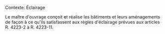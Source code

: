 Contexte: Éclairage

Le maître d'ouvrage conçoit et réalise les bâtiments et leurs aménagements de façon à ce qu'ils satisfassent aux règles d'éclairage prévues aux articles R. 4223-2 à R. 4223-11.